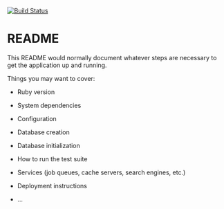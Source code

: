 [![Build Status](https://travis-ci.org/greybutton/task_manager.svg?branch=develop)](https://travis-ci.org/greybutton/task_manager)

# README

This README would normally document whatever steps are necessary to get the
application up and running.

Things you may want to cover:

* Ruby version

* System dependencies

* Configuration

* Database creation

* Database initialization

* How to run the test suite

* Services (job queues, cache servers, search engines, etc.)

* Deployment instructions

* ...
